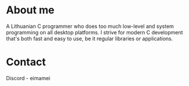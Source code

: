 # About me
A Lithuanian C programmer who does too much low-level and system programming on all desktop platforms. I strive for modern C development that's both fast and easy to use, be it regular libraries or applications.

# Contact
Discord - eimamei
